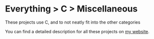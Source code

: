 # Everything > C > Miscellaneous

These projects use C, and to not neatly fit into the other categories

You can find a detailed description for all these projects on [my website](https://g10.app/status/).
